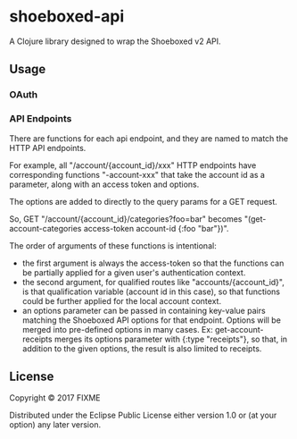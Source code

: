 # shoeboxed-api

A Clojure library designed to wrap the Shoeboxed v2 API. 

## Usage

### OAuth

### API Endpoints

There are functions for each api endpoint, and they are named to match the HTTP API endpoints. 

For example, all "/account/{account_id}/xxx" HTTP endpoints have corresponding functions "<verb>-account-xxx" that take the account id as a parameter, along with an access token and options. 

The options are added to directly to the query params for a GET request. 

So, GET "/account/{account_id}/categories?foo=bar" becomes "(get-account-categories access-token account-id {:foo "bar"})".

The order of arguments of these functions is intentional: 

- the first argument is always the access-token so that the functions can be partially applied for a given user's authentication context.
- the second argument, for qualified routes like "accounts/{account_id}", is that qualification variable (account id in this case), so that functions could be further applied for the local account context.
- an options parameter can be passed in containing key-value pairs matching the Shoeboxed API options for that endpoint. Options will be merged into pre-defined options in many cases. Ex: get-account-receipts merges its options parameter with {:type "receipts"}, so that, in addition to the given options, the result is also limited to receipts.

## License

Copyright © 2017 FIXME

Distributed under the Eclipse Public License either version 1.0 or (at
your option) any later version.
